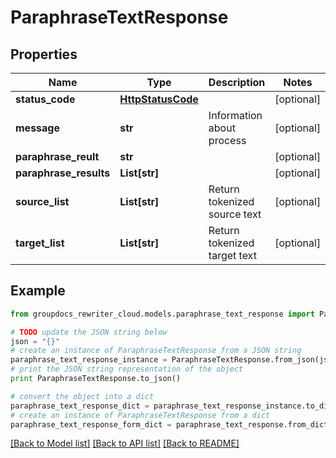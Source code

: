 # ParaphraseTextResponse


## Properties
Name | Type | Description | Notes
------------ | ------------- | ------------- | -------------
**status_code** | [**HttpStatusCode**](HttpStatusCode.md) |  | [optional] 
**message** | **str** | Information about process | [optional] 
**paraphrase_reult** | **str** |  | [optional] 
**paraphrase_results** | **List[str]** |  | [optional] 
**source_list** | **List[str]** | Return tokenized source text | [optional] 
**target_list** | **List[str]** | Return tokenized target text | [optional] 

## Example

```python
from groupdocs_rewriter_cloud.models.paraphrase_text_response import ParaphraseTextResponse

# TODO update the JSON string below
json = "{}"
# create an instance of ParaphraseTextResponse from a JSON string
paraphrase_text_response_instance = ParaphraseTextResponse.from_json(json)
# print the JSON string representation of the object
print ParaphraseTextResponse.to_json()

# convert the object into a dict
paraphrase_text_response_dict = paraphrase_text_response_instance.to_dict()
# create an instance of ParaphraseTextResponse from a dict
paraphrase_text_response_form_dict = paraphrase_text_response.from_dict(paraphrase_text_response_dict)
```
[[Back to Model list]](../README.md#documentation-for-models) [[Back to API list]](../README.md#documentation-for-api-endpoints) [[Back to README]](../README.md)


